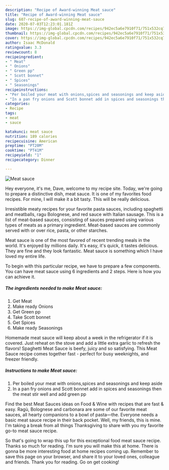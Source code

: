 ```yaml
---
description: "Recipe of Award-winning Meat sauce"
title: "Recipe of Award-winning Meat sauce"
slug: 607-recipe-of-award-winning-meat-sauce
date: 2020-07-03T12:23:01.181Z
image: https://img-global.cpcdn.com/recipes/942ec5a6e7910f71/751x532cq70/meat-sauce-recipe-main-photo.jpg
thumbnail: https://img-global.cpcdn.com/recipes/942ec5a6e7910f71/751x532cq70/meat-sauce-recipe-main-photo.jpg
cover: https://img-global.cpcdn.com/recipes/942ec5a6e7910f71/751x532cq70/meat-sauce-recipe-main-photo.jpg
author: Isaac McDonald
ratingvalue: 3.3
reviewcount: 8
recipeingredient:
- " Meat"
- " Onions"
- " Green pp"
- " Scott bonnet"
- " Spices"
- " Seasonings"
recipeinstructions:
- "Per boiled your meat with onions,spices and seasonings and keep aside"
- "In a pan fry onions and Scott bonnet add in spices and seasonings then the meat stir well and add green pp"
categories:
- Recipe
tags:
- meat
- sauce

katakunci: meat sauce 
nutrition: 189 calories
recipecuisine: American
preptime: "PT20M"
cooktime: "PT41M"
recipeyield: "1"
recipecategory: Dinner

---
```



![Meat sauce](https://img-global.cpcdn.com/recipes/942ec5a6e7910f71/751x532cq70/meat-sauce-recipe-main-photo.jpg)

Hey everyone, it's me, Dave, welcome to my recipe site. Today, we're going to prepare a distinctive dish, meat sauce. It is one of my favorites food recipes. For mine, I will make it a bit tasty. This will be really delicious.

Irresistible meaty recipes for your favorite pasta sauces, including spaghetti and meatballs, ragu Bolognese, and red sauce with Italian sausage. This is a list of meat-based sauces, consisting of sauces prepared using various types of meats as a primary ingredient. Meat-based sauces are commonly served with or over rice, pasta, or other starches.

Meat sauce is one of the most favored of recent trending meals in the world. It's enjoyed by millions daily. It's easy, it's quick, it tastes delicious. They are fine and they look fantastic. Meat sauce is something which I have loved my entire life.


To begin with this particular recipe, we have to prepare a few components. You can have meat sauce using 6 ingredients and 2 steps. Here is how you can achieve it.

<!--inarticleads1-->

##### The ingredients needed to make Meat sauce:

1. Get  Meat
1. Make ready  Onions
1. Get  Green pp
1. Take  Scott bonnet
1. Get  Spices
1. Make ready  Seasonings


Homemade meat sauce will keep about a week in the refrigerator if it is covered. Just reheat on the stove and add a little extra garlic to refresh the flavors! Spaghetti Meat Sauce is beefy, juicy and so satisfying. This Meat Sauce recipe comes together fast - perfect for busy weeknights, and freezer friendly. 

<!--inarticleads2-->

##### Instructions to make Meat sauce:

1. Per boiled your meat with onions,spices and seasonings and keep aside
1. In a pan fry onions and Scott bonnet add in spices and seasonings then the meat stir well and add green pp


Find the best Meat Sauces ideas on Food &amp; Wine with recipes that are fast &amp; easy. Ragù, Bolognese and carbonara are some of our favorite meat sauces, all hearty companions to a bowl of pasta—the. Everyone needs a basic meat sauce recipe in their back pocket. Well, my friends, this is mine. I&#39;m taking a break from all things Thanksgiving to share with you my favorite go-to meat sauce recipe. 

So that's going to wrap this up for this exceptional food meat sauce recipe. Thanks so much for reading. I'm sure you will make this at home. There is gonna be more interesting food at home recipes coming up. Remember to save this page on your browser, and share it to your loved ones, colleague and friends. Thank you for reading. Go on get cooking!
